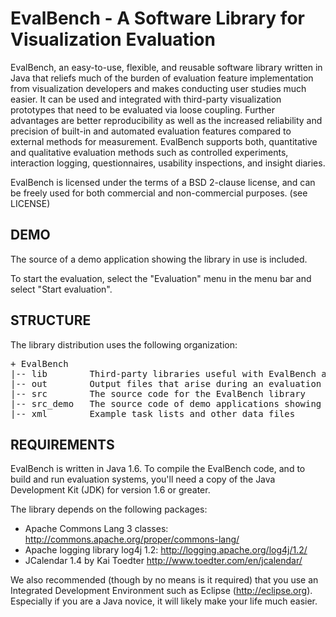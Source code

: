 EvalBench - A Software Library for Visualization Evaluation
================================

EvalBench, an easy-to-use, flexible, and reusable software library written in 
Java that reliefs much of the burden of evaluation feature implementation from 
visualization developers and makes conducting user studies much easier. It can 
be used and integrated with third-party visualization prototypes that need to 
be evaluated via loose coupling. Further advantages are better reproducibility 
as well as the increased reliability and precision of built-in and automated 
evaluation features compared to external methods for measurement. EvalBench 
supports both, quantitative and qualitative evaluation methods such as 
controlled experiments, interaction logging, questionnaires, usability 
inspections, and insight diaries.

EvalBench is licensed under the terms of a BSD 2-clause license, and can be 
freely used for both commercial and non-commercial purposes. (see LICENSE)

DEMO
----

The source of a demo application showing the library in use is included. 

To start the evaluation, select the "Evaluation" menu in the menu bar and 
select "Start evaluation".

STRUCTURE
---------

The library distribution uses the following organization:
<pre>
+ EvalBench
|-- lib        Third-party libraries useful with EvalBench and their licenses
|-- out	       Output files that arise during an evaluation
|-- src        The source code for the EvalBench library
|-- src_demo   The source code of demo applications showing the library in use
|-- xml        Example task lists and other data files
</pre>

REQUIREMENTS
------------

EvalBench is written in Java 1.6. To compile the EvalBench code, and to build 
and run evaluation systems, you'll need a copy of the Java Development Kit 
(JDK) for version 1.6 or greater. 

The library depends on the following packages: 
- Apache Commons Lang 3 classes: http://commons.apache.org/proper/commons-lang/
- Apache logging library log4j 1.2: http://logging.apache.org/log4j/1.2/
- JCalendar 1.4 by Kai Toedter http://www.toedter.com/en/jcalendar/

We also recommended (though by no means is it required) that you use an
Integrated Development Environment such as Eclipse (http://eclipse.org).
Especially if you are a Java novice, it will likely make your life much easier.
